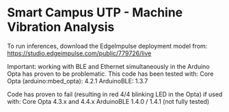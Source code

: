 # Smart Campus UTP - Machine Vibration Analysis

To run inferences, download the EdgeImpulse deployment model from: https://studio.edgeimpulse.com/public/779726/live

Important: working with BLE and Ethernet simultaneously in the Arduino Opta has proven to be problematic. This code has been tested with:
Core Opta (arduino:mbed_opta): 4.2.1
ArduinoBLE: 1.3.7

Code has proven to fail (resulting in red 4/4 blinking LED in the Opta) if used with:
Core Opta 4.3.x and 4.4.x
ArduinoBLE 1.4.0 / 1.4.1 (not fully tested)
